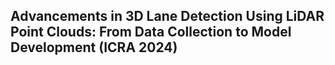 ## Advancements in 3D Lane Detection Using LiDAR Point Clouds: From Data Collection to Model Development (ICRA 2024)
